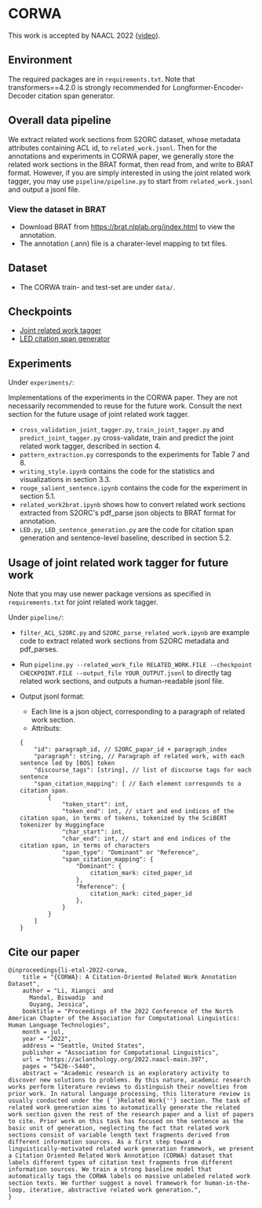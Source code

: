 # CORWA
This work is accepted by NAACL 2022 ([video](https://youtu.be/9siOUrqlXXE)).

## Environment
The required packages are in `requirements.txt`. Note that transformers==4.2.0 is strongly recommended for Longformer-Encoder-Decoder citation span generator.

## Overall data pipeline
We extract related work sections from S2ORC dataset, whose metadata attributes containing ACL id, to `related_work.jsonl`. Then for the annotations and experiments in CORWA paper, we generally store the related work sections in the BRAT format, then read from, and write to BRAT format. However, if you are simply interested in using the joint related work tagger, you may use `pipeline/pipeline.py` to start from `related_work.jsonl` and output a jsonl file.

### View the dataset in BRAT
* Download BRAT from https://brat.nlplab.org/index.html to view the annotation.
* The annotation (.ann) file is a charater-level mapping to txt files.

## Dataset
* The CORWA train- and test-set are under `data/`.

## Checkpoints
* [Joint related work tagger](https://drive.google.com/file/d/1pE1J1MK5D2U7oxAwqdwWNgKnoi1wTp0T/view?usp=sharing)
* [LED citation span generator](https://drive.google.com/file/d/1KX-rSo4xwS3wn-KY7FckHRCOeQDqP6p9/view?usp=sharing)

## Experiments
Under `experiments/`:

Implementations of the experiments in the CORWA paper. They are not necessarily recommended to reuse for the future work. Consult the next section for the future usage of joint related work tagger.

* `cross_validation_joint_tagger.py`, `train_joint_tagger.py` and `predict_joint_tagger.py` cross-validate, train and predict the joint related work tagger, described in section 4.
* `pattern_extraction.py` corresponds to the experiments for Table 7 and 8.
* `writing_style.ipynb` contains the code for the statistics and visualizations in section 3.3.
* `rouge_salient_sentence.ipynb` contains the code for the experiment in section 5.1.
* `related_work2brat.ipynb` shows how to convert related work sections extracted from S2ORC's pdf_parse json objects to BRAT format for annotation.
* `LED.py`, `LED_sentence_generation.py` are the code for citation span generation and sentence-level baseline, described in section 5.2.

## Usage of joint related work tagger for future work
Note that you may use newer package versions as specified in `requirements.txt` for joint related work tagger.

Under `pipeline/`:
* `filter_ACL_S2ORC.py` and `S2ORC_parse_related_work.ipynb` are example code to extract related work sections from S2ORC metadata and pdf_parses.
* Run `pipeline.py --related_work_file RELATED_WORK.FILE --checkpoint CHECKPOINT.FILE --output_file YOUR_OUTPUT.jsonl` to directly tag related work sections, and outputs a human-readable jsonl file.

* Output jsonl format:
    * Each line is a json object, corresponding to a paragraph of related work section.
    * Attributs:
    ```
    {
        "id": paragraph_id, // S2ORC_papar_id + paragraph_index
        "paragraph": string, // Paragraph of related work, with each sentence led by [BOS] token
        "discourse_tags": [string], // list of discourse tags for each sentence
        "span_citation_mapping": [ // Each element corresponds to a citation span.
            {
                "token_start": int,
                "token_end": int, // start and end indices of the citation span, in terms of tokens, tokenized by the SciBERT tokenizer by Huggingface
                "char_start": int,
                "char_end": int, // start and end indices of the citation span, in terms of characters
                "span_type": "Dominant" or "Reference",
                "span_citation_mapping": {
                    "Dominant": {
                        citation_mark: cited_paper_id
                    },
                    "Reference": {
                        citation_mark: cited_paper_id
                    },
                }
            }
        ]
    }
    ```

## Cite our paper
```
@inproceedings{li-etal-2022-corwa,
    title = "{CORWA}: A Citation-Oriented Related Work Annotation Dataset",
    author = "Li, Xiangci  and
      Mandal, Biswadip  and
      Ouyang, Jessica",
    booktitle = "Proceedings of the 2022 Conference of the North American Chapter of the Association for Computational Linguistics: Human Language Technologies",
    month = jul,
    year = "2022",
    address = "Seattle, United States",
    publisher = "Association for Computational Linguistics",
    url = "https://aclanthology.org/2022.naacl-main.397",
    pages = "5426--5440",
    abstract = "Academic research is an exploratory activity to discover new solutions to problems. By this nature, academic research works perform literature reviews to distinguish their novelties from prior work. In natural language processing, this literature review is usually conducted under the {``}Related Work{''} section. The task of related work generation aims to automatically generate the related work section given the rest of the research paper and a list of papers to cite. Prior work on this task has focused on the sentence as the basic unit of generation, neglecting the fact that related work sections consist of variable length text fragments derived from different information sources. As a first step toward a linguistically-motivated related work generation framework, we present a Citation Oriented Related Work Annotation (CORWA) dataset that labels different types of citation text fragments from different information sources. We train a strong baseline model that automatically tags the CORWA labels on massive unlabeled related work section texts. We further suggest a novel framework for human-in-the-loop, iterative, abstractive related work generation.",
}
```
